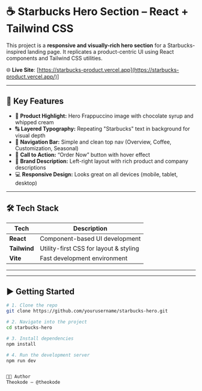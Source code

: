 # ☕ Starbucks Hero Section – React + Tailwind CSS

This project is a **responsive and visually-rich hero section** for a Starbucks-inspired landing page. It replicates a product-centric UI using React components and Tailwind CSS utilities.

🌐 **Live Site**: [https://starbucks-product.vercel.app](https://starbucks-product.vercel.app/)]

---

## 🌟 Key Features

- 🍫 **Product Highlight:** Hero Frappuccino image with chocolate syrup and whipped cream
- 🔠 **Layered Typography:** Repeating "Starbucks" text in background for visual depth
- 🧭 **Navigation Bar:** Simple and clean top nav (Overview, Coffee, Customization, Seasonal)
- 🛒 **Call to Action:** “Order Now” button with hover effect
- 💬 **Brand Description:** Left-right layout with rich product and company descriptions
- 💻 **Responsive Design:** Looks great on all devices (mobile, tablet, desktop)

---

## 🛠️ Tech Stack

| Tech         | Description                        |
|--------------|------------------------------------|
| **React**    | Component-based UI development     |
| **Tailwind** | Utility-first CSS for layout & styling |
| **Vite**     | Fast development environment        |

---



---

## ▶️ Getting Started

```bash
# 1. Clone the repo
git clone https://github.com/yourusername/starbucks-hero.git

# 2. Navigate into the project
cd starbucks-hero

# 3. Install dependencies
npm install

# 4. Run the development server
npm run dev


🧑‍💻 Author
Theokode – @theokode
